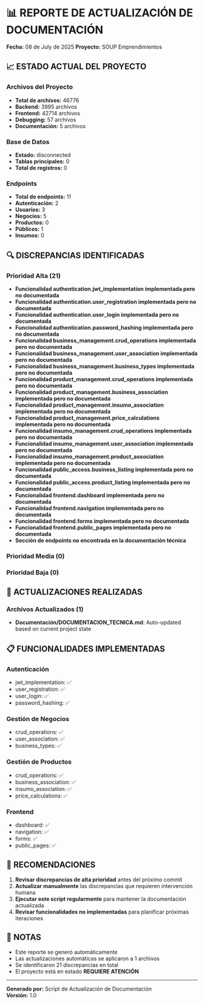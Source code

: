 
# 📊 REPORTE DE ACTUALIZACIÓN DE DOCUMENTACIÓN

**Fecha:** 08 de July de 2025
**Proyecto:** SOUP Emprendimientos

## 📈 ESTADO ACTUAL DEL PROYECTO

### Archivos del Proyecto
- **Total de archivos:** 46776
- **Backend:** 3995 archivos
- **Frontend:** 42714 archivos
- **Debugging:** 57 archivos
- **Documentación:** 5 archivos

### Base de Datos
- **Estado:** disconnected
- **Tablas principales:** 0
- **Total de registros:** 0

### Endpoints
- **Total de endpoints:** 11
- **Autenticación:** 2
- **Usuarios:** 3
- **Negocios:** 5
- **Productos:** 0
- **Públicos:** 1
- **Insumos:** 0

## 🔍 DISCREPANCIAS IDENTIFICADAS

### Prioridad Alta (21)
- **Funcionalidad authentication.jwt_implementation implementada pero no documentada**
- **Funcionalidad authentication.user_registration implementada pero no documentada**
- **Funcionalidad authentication.user_login implementada pero no documentada**
- **Funcionalidad authentication.password_hashing implementada pero no documentada**
- **Funcionalidad business_management.crud_operations implementada pero no documentada**
- **Funcionalidad business_management.user_association implementada pero no documentada**
- **Funcionalidad business_management.business_types implementada pero no documentada**
- **Funcionalidad product_management.crud_operations implementada pero no documentada**
- **Funcionalidad product_management.business_association implementada pero no documentada**
- **Funcionalidad product_management.insumo_association implementada pero no documentada**
- **Funcionalidad product_management.price_calculations implementada pero no documentada**
- **Funcionalidad insumo_management.crud_operations implementada pero no documentada**
- **Funcionalidad insumo_management.user_association implementada pero no documentada**
- **Funcionalidad insumo_management.product_association implementada pero no documentada**
- **Funcionalidad public_access.business_listing implementada pero no documentada**
- **Funcionalidad public_access.product_listing implementada pero no documentada**
- **Funcionalidad frontend.dashboard implementada pero no documentada**
- **Funcionalidad frontend.navigation implementada pero no documentada**
- **Funcionalidad frontend.forms implementada pero no documentada**
- **Funcionalidad frontend.public_pages implementada pero no documentada**
- **Sección de endpoints no encontrada en la documentación técnica**

### Prioridad Media (0)

### Prioridad Baja (0)

## 🔄 ACTUALIZACIONES REALIZADAS

### Archivos Actualizados (1)
- **Documentación/DOCUMENTACION_TECNICA.md**: Auto-updated based on current project state

## 📋 FUNCIONALIDADES IMPLEMENTADAS

### Autenticación
- jwt_implementation: ✅
- user_registration: ✅
- user_login: ✅
- password_hashing: ✅

### Gestión de Negocios
- crud_operations: ✅
- user_association: ✅
- business_types: ✅

### Gestión de Productos
- crud_operations: ✅
- business_association: ✅
- insumo_association: ✅
- price_calculations: ✅

### Frontend
- dashboard: ✅
- navigation: ✅
- forms: ✅
- public_pages: ✅

## 🎯 RECOMENDACIONES

1. **Revisar discrepancias de alta prioridad** antes del próximo commit
2. **Actualizar manualmente** las discrepancias que requieren intervención humana
3. **Ejecutar este script regularmente** para mantener la documentación actualizada
4. **Revisar funcionalidades no implementadas** para planificar próximas iteraciones

## 📝 NOTAS

- Este reporte se generó automáticamente
- Las actualizaciones automáticas se aplicaron a 1 archivos
- Se identificaron 21 discrepancias en total
- El proyecto está en estado **REQUIERE ATENCIÓN**

---
**Generado por:** Script de Actualización de Documentación  
**Versión:** 1.0
